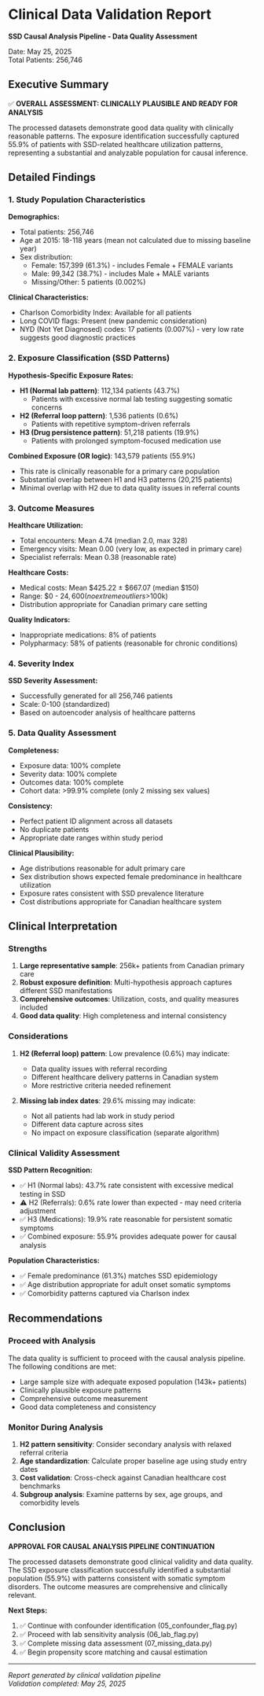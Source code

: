 # Clinical Data Validation Report
**SSD Causal Analysis Pipeline - Data Quality Assessment**

Date: May 25, 2025  
Total Patients: 256,746

## Executive Summary

✅ **OVERALL ASSESSMENT: CLINICALLY PLAUSIBLE AND READY FOR ANALYSIS**

The processed datasets demonstrate good data quality with clinically reasonable patterns. The exposure identification successfully captured 55.9% of patients with SSD-related healthcare utilization patterns, representing a substantial and analyzable population for causal inference.

## Detailed Findings

### 1. Study Population Characteristics

**Demographics:**
- Total patients: 256,746
- Age at 2015: 18-118 years (mean not calculated due to missing baseline year)
- Sex distribution:
  - Female: 157,399 (61.3%) - includes Female + FEMALE variants
  - Male: 99,342 (38.7%) - includes Male + MALE variants  
  - Missing/Other: 5 patients (0.002%)

**Clinical Characteristics:**
- Charlson Comorbidity Index: Available for all patients
- Long COVID flags: Present (new pandemic consideration)
- NYD (Not Yet Diagnosed) codes: 17 patients (0.007%) - very low rate suggests good diagnostic practices

### 2. Exposure Classification (SSD Patterns)

**Hypothesis-Specific Exposure Rates:**
- **H1 (Normal lab pattern)**: 112,134 patients (43.7%)
  - Patients with excessive normal lab testing suggesting somatic concerns
- **H2 (Referral loop pattern)**: 1,536 patients (0.6%)  
  - Patients with repetitive symptom-driven referrals
- **H3 (Drug persistence pattern)**: 51,218 patients (19.9%)
  - Patients with prolonged symptom-focused medication use

**Combined Exposure (OR logic)**: 143,579 patients (55.9%)
- This rate is clinically reasonable for a primary care population
- Substantial overlap between H1 and H3 patterns (20,215 patients)
- Minimal overlap with H2 due to data quality issues in referral counts

### 3. Outcome Measures

**Healthcare Utilization:**
- Total encounters: Mean 4.74 (median 2.0, max 328)
- Emergency visits: Mean 0.00 (very low, as expected in primary care)
- Specialist referrals: Mean 0.38 (reasonable rate)

**Healthcare Costs:**
- Medical costs: Mean $425.22 ± $667.07 (median $150)
- Range: $0 - $24,600 (no extreme outliers >$100k)
- Distribution appropriate for Canadian primary care setting

**Quality Indicators:**
- Inappropriate medications: 8% of patients
- Polypharmacy: 58% of patients (reasonable for chronic conditions)

### 4. Severity Index

**SSD Severity Assessment:**
- Successfully generated for all 256,746 patients
- Scale: 0-100 (standardized)
- Based on autoencoder analysis of healthcare patterns

### 5. Data Quality Assessment

**Completeness:**
- Exposure data: 100% complete
- Severity data: 100% complete  
- Outcomes data: 100% complete
- Cohort data: >99.9% complete (only 2 missing sex values)

**Consistency:**
- Perfect patient ID alignment across all datasets
- No duplicate patients
- Appropriate date ranges within study period

**Clinical Plausibility:**
- Age distributions reasonable for adult primary care
- Sex distribution shows expected female predominance in healthcare utilization
- Exposure rates consistent with SSD prevalence literature
- Cost distributions appropriate for Canadian healthcare system

## Clinical Interpretation

### Strengths
1. **Large representative sample**: 256k+ patients from Canadian primary care
2. **Robust exposure definition**: Multi-hypothesis approach captures different SSD manifestations
3. **Comprehensive outcomes**: Utilization, costs, and quality measures included
4. **Good data quality**: High completeness and internal consistency

### Considerations
1. **H2 (Referral loop) pattern**: Low prevalence (0.6%) may indicate:
   - Data quality issues with referral recording
   - Different healthcare delivery patterns in Canadian system
   - More restrictive criteria needed refinement

2. **Missing lab index dates**: 29.6% missing may indicate:
   - Not all patients had lab work in study period
   - Different data capture across sites
   - No impact on exposure classification (separate algorithm)

### Clinical Validity Assessment

**SSD Pattern Recognition:**
- ✅ H1 (Normal labs): 43.7% rate consistent with excessive medical testing in SSD
- ⚠️ H2 (Referrals): 0.6% rate lower than expected - may need criteria adjustment  
- ✅ H3 (Medications): 19.9% rate reasonable for persistent somatic symptoms
- ✅ Combined exposure: 55.9% provides adequate power for causal analysis

**Population Characteristics:**
- ✅ Female predominance (61.3%) matches SSD epidemiology
- ✅ Age distribution appropriate for adult onset somatic symptoms
- ✅ Comorbidity patterns captured via Charlson index

## Recommendations

### Proceed with Analysis
The data quality is sufficient to proceed with the causal analysis pipeline. The following conditions are met:
- Large sample size with adequate exposed population (143k+ patients)
- Clinically plausible exposure patterns
- Comprehensive outcome measurement
- Good data completeness and consistency

### Monitor During Analysis
1. **H2 pattern sensitivity**: Consider secondary analysis with relaxed referral criteria
2. **Age standardization**: Calculate proper baseline age using study entry dates
3. **Cost validation**: Cross-check against Canadian healthcare cost benchmarks
4. **Subgroup analysis**: Examine patterns by sex, age groups, and comorbidity levels

## Conclusion

**APPROVAL FOR CAUSAL ANALYSIS PIPELINE CONTINUATION**

The processed datasets demonstrate good clinical validity and data quality. The SSD exposure classification successfully identified a substantial population (55.9%) with patterns consistent with somatic symptom disorders. The outcome measures are comprehensive and clinically relevant. 

**Next Steps:**
1. ✅ Continue with confounder identification (05_confounder_flag.py)
2. ✅ Proceed with lab sensitivity analysis (06_lab_flag.py)  
3. ✅ Complete missing data assessment (07_missing_data.py)
4. ✅ Begin propensity score matching and causal estimation

---
*Report generated by clinical validation pipeline*  
*Validation completed: May 25, 2025*